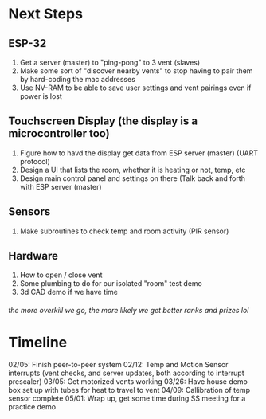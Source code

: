 # Next Steps
## ESP-32
1. Get a server (master) to "ping-pong" to 3 vent (slaves)
2. Make some sort of "discover nearby vents" to stop having to pair them by hard-coding the mac addresses
3. Use NV-RAM to be able to save user settings and vent pairings even if power is lost

## Touchscreen Display (the display is a microcontroller too)
1. Figure how to havd the display get data from ESP server (master) (UART protocol)
2. Design a UI that lists the room, whether it is heating or not, temp, etc
3. Design main control panel and settings on there (Talk back and forth with ESP server (master)

## Sensors
1. Make subroutines to check temp and room activity (PIR sensor)

## Hardware
1. How to open / close vent
2. Some plumbing to do for our isolated "room" test demo
3. 3d CAD demo if we have time

###### the more overkill we go, the more likely we get better ranks and prizes lol

# Timeline
02/05: Finish peer-to-peer system
02/12: Temp and Motion Sensor interrupts (vent checks, and server updates, both according to interrupt prescaler)
03/05: Get motorized vents working
03/26: Have house demo box set up with tubes for heat to travel to vent
04/09: Callibration of temp sensor complete
05/01: Wrap up, get some time during SS meeting for a practice demo

